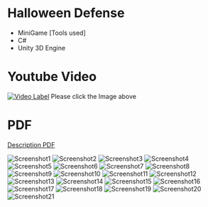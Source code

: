 # Halloween Defense
 - MiniGame
 [Tools used]
 - C#
 - Unity 3D Engine

# Youtube Video
[![Video Label](https://github.com/johngamecoder/HalloweenDefense/blob/master/HalloweenDefense.PNG)](https://youtu.be/Z79Y9v1v43w)
Please click the Image above

# PDF
[Description PDF](https://github.com/johngamecoder/HalloweenDefense/blob/master/HalloweenDefense.pdf)

![Screenshot1](https://github.com/johngamecoder/HalloweenDefense/blob/master/HalloweenDefense_png/%ED%95%9C%EC%B0%AC%EC%9D%91_HalloweenDefense-01.png)
![Screenshot2](https://github.com/johngamecoder/HalloweenDefense/blob/master/HalloweenDefense_png/%ED%95%9C%EC%B0%AC%EC%9D%91_HalloweenDefense-02.png)
![Screenshot3](https://github.com/johngamecoder/HalloweenDefense/blob/master/HalloweenDefense_png/%ED%95%9C%EC%B0%AC%EC%9D%91_HalloweenDefense-03.png)
![Screenshot4](https://github.com/johngamecoder/HalloweenDefense/blob/master/HalloweenDefense_png/%ED%95%9C%EC%B0%AC%EC%9D%91_HalloweenDefense-04.png)
![Screenshot5](https://github.com/johngamecoder/HalloweenDefense/blob/master/HalloweenDefense_png/%ED%95%9C%EC%B0%AC%EC%9D%91_HalloweenDefense-05.png)
![Screenshot6](https://github.com/johngamecoder/HalloweenDefense/blob/master/HalloweenDefense_png/%ED%95%9C%EC%B0%AC%EC%9D%91_HalloweenDefense-06.png)
![Screenshot7](https://github.com/johngamecoder/HalloweenDefense/blob/master/HalloweenDefense_png/%ED%95%9C%EC%B0%AC%EC%9D%91_HalloweenDefense-07.png)
![Screenshot8](https://github.com/johngamecoder/HalloweenDefense/blob/master/HalloweenDefense_png/%ED%95%9C%EC%B0%AC%EC%9D%91_HalloweenDefense-08.png)
![Screenshot9](https://github.com/johngamecoder/HalloweenDefense/blob/master/HalloweenDefense_png/%ED%95%9C%EC%B0%AC%EC%9D%91_HalloweenDefense-09.png)
![Screenshot10](https://github.com/johngamecoder/HalloweenDefense/blob/master/HalloweenDefense_png/%ED%95%9C%EC%B0%AC%EC%9D%91_HalloweenDefense-10.png)
![Screenshot11](https://github.com/johngamecoder/HalloweenDefense/blob/master/HalloweenDefense_png/%ED%95%9C%EC%B0%AC%EC%9D%91_HalloweenDefense-11.png)
![Screenshot12](https://github.com/johngamecoder/HalloweenDefense/blob/master/HalloweenDefense_png/%ED%95%9C%EC%B0%AC%EC%9D%91_HalloweenDefense-12.png)
![Screenshot13](https://github.com/johngamecoder/HalloweenDefense/blob/master/HalloweenDefense_png/%ED%95%9C%EC%B0%AC%EC%9D%91_HalloweenDefense-13.png)
![Screenshot14](https://github.com/johngamecoder/HalloweenDefense/blob/master/HalloweenDefense_png/%ED%95%9C%EC%B0%AC%EC%9D%91_HalloweenDefense-14.png)
![Screenshot15](https://github.com/johngamecoder/HalloweenDefense/blob/master/HalloweenDefense_png/%ED%95%9C%EC%B0%AC%EC%9D%91_HalloweenDefense-15.png)
![Screenshot16](https://github.com/johngamecoder/HalloweenDefense/blob/master/HalloweenDefense_png/%ED%95%9C%EC%B0%AC%EC%9D%91_HalloweenDefense-16.png)
![Screenshot17](https://github.com/johngamecoder/HalloweenDefense/blob/master/HalloweenDefense_png/%ED%95%9C%EC%B0%AC%EC%9D%91_HalloweenDefense-17.png)
![Screenshot18](https://github.com/johngamecoder/HalloweenDefense/blob/master/HalloweenDefense_png/%ED%95%9C%EC%B0%AC%EC%9D%91_HalloweenDefense-18.png)
![Screenshot19](https://github.com/johngamecoder/HalloweenDefense/blob/master/HalloweenDefense_png/%ED%95%9C%EC%B0%AC%EC%9D%91_HalloweenDefense-19.png)
![Screenshot20](https://github.com/johngamecoder/HalloweenDefense/blob/master/HalloweenDefense_png/%ED%95%9C%EC%B0%AC%EC%9D%91_HalloweenDefense-20.png)
![Screenshot21](https://github.com/johngamecoder/HalloweenDefense/blob/master/HalloweenDefense_png/%ED%95%9C%EC%B0%AC%EC%9D%91_HalloweenDefense-21.png)
